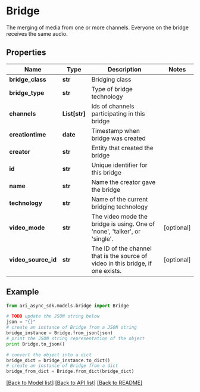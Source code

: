 # Bridge

The merging of media from one or more channels.  Everyone on the bridge receives the same audio.

## Properties
Name | Type | Description | Notes
------------ | ------------- | ------------- | -------------
**bridge_class** | **str** | Bridging class | 
**bridge_type** | **str** | Type of bridge technology | 
**channels** | **List[str]** | Ids of channels participating in this bridge | 
**creationtime** | **date** | Timestamp when bridge was created | 
**creator** | **str** | Entity that created the bridge | 
**id** | **str** | Unique identifier for this bridge | 
**name** | **str** | Name the creator gave the bridge | 
**technology** | **str** | Name of the current bridging technology | 
**video_mode** | **str** | The video mode the bridge is using. One of &#39;none&#39;, &#39;talker&#39;, or &#39;single&#39;. | [optional] 
**video_source_id** | **str** | The ID of the channel that is the source of video in this bridge, if one exists. | [optional] 

## Example

```python
from ari_async_sdk.models.bridge import Bridge

# TODO update the JSON string below
json = "{}"
# create an instance of Bridge from a JSON string
bridge_instance = Bridge.from_json(json)
# print the JSON string representation of the object
print Bridge.to_json()

# convert the object into a dict
bridge_dict = bridge_instance.to_dict()
# create an instance of Bridge from a dict
bridge_from_dict = Bridge.from_dict(bridge_dict)
```
[[Back to Model list]](../README.md#documentation-for-models) [[Back to API list]](../README.md#documentation-for-api-endpoints) [[Back to README]](../README.md)


